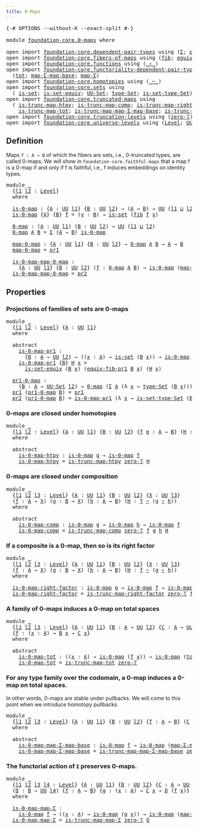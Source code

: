 ```yaml
---
title: 0-Maps
---
```


<pre class="Agda"><a id="32" class="Symbol">{-#</a> <a id="36" class="Keyword">OPTIONS</a> <a id="44" class="Pragma">--without-K</a> <a id="56" class="Pragma">--exact-split</a> <a id="70" class="Symbol">#-}</a>

<a id="75" class="Keyword">module</a> <a id="82" href="foundation-core.0-maps.html" class="Module">foundation-core.0-maps</a> <a id="105" class="Keyword">where</a>

<a id="112" class="Keyword">open</a> <a id="117" class="Keyword">import</a> <a id="124" href="foundation-core.dependent-pair-types.html" class="Module">foundation-core.dependent-pair-types</a> <a id="161" class="Keyword">using</a> <a id="167" class="Symbol">(</a><a id="168" href="foundation-core.dependent-pair-types.html#515" class="Record">Σ</a><a id="169" class="Symbol">;</a> <a id="171" href="foundation-core.dependent-pair-types.html#588" class="InductiveConstructor">pair</a><a id="175" class="Symbol">;</a> <a id="177" href="foundation-core.dependent-pair-types.html#605" class="Field">pr1</a><a id="180" class="Symbol">;</a> <a id="182" href="foundation-core.dependent-pair-types.html#617" class="Field">pr2</a><a id="185" class="Symbol">)</a>
<a id="187" class="Keyword">open</a> <a id="192" class="Keyword">import</a> <a id="199" href="foundation-core.fibers-of-maps.html" class="Module">foundation-core.fibers-of-maps</a> <a id="230" class="Keyword">using</a> <a id="236" class="Symbol">(</a><a id="237" href="foundation-core.fibers-of-maps.html#942" class="Function">fib</a><a id="240" class="Symbol">;</a> <a id="242" href="foundation-core.fibers-of-maps.html#3585" class="Function">equiv-fib-pr1</a><a id="255" class="Symbol">)</a>
<a id="257" class="Keyword">open</a> <a id="262" class="Keyword">import</a> <a id="269" href="foundation-core.functions.html" class="Module">foundation-core.functions</a> <a id="295" class="Keyword">using</a> <a id="301" class="Symbol">(</a><a id="302" href="foundation-core.functions.html#420" class="Function Operator">_∘_</a><a id="305" class="Symbol">)</a>
<a id="307" class="Keyword">open</a> <a id="312" class="Keyword">import</a> <a id="319" href="foundation-core.functoriality-dependent-pair-types.html" class="Module">foundation-core.functoriality-dependent-pair-types</a> <a id="370" class="Keyword">using</a>
  <a id="378" class="Symbol">(</a><a id="379" href="foundation-core.functoriality-dependent-pair-types.html#1913" class="Function">tot</a><a id="382" class="Symbol">;</a> <a id="384" href="foundation-core.functoriality-dependent-pair-types.html#2156" class="Function">map-Σ-map-base</a><a id="398" class="Symbol">;</a> <a id="400" href="foundation-core.functoriality-dependent-pair-types.html#2466" class="Function">map-Σ</a><a id="405" class="Symbol">)</a>
<a id="407" class="Keyword">open</a> <a id="412" class="Keyword">import</a> <a id="419" href="foundation-core.homotopies.html" class="Module">foundation-core.homotopies</a> <a id="446" class="Keyword">using</a> <a id="452" class="Symbol">(</a><a id="453" href="foundation-core.homotopies.html#627" class="Function Operator">_~_</a><a id="456" class="Symbol">)</a>
<a id="458" class="Keyword">open</a> <a id="463" class="Keyword">import</a> <a id="470" href="foundation-core.sets.html" class="Module">foundation-core.sets</a> <a id="491" class="Keyword">using</a>
  <a id="499" class="Symbol">(</a> <a id="501" href="foundation-core.sets.html#1113" class="Function">is-set</a><a id="507" class="Symbol">;</a> <a id="509" href="foundation-core.sets.html#3410" class="Function">is-set-equiv</a><a id="521" class="Symbol">;</a> <a id="523" href="foundation-core.sets.html#1190" class="Function">UU-Set</a><a id="529" class="Symbol">;</a> <a id="531" href="foundation-core.sets.html#1304" class="Function">type-Set</a><a id="539" class="Symbol">;</a> <a id="541" href="foundation-core.sets.html#1355" class="Function">is-set-type-Set</a><a id="556" class="Symbol">)</a>
<a id="558" class="Keyword">open</a> <a id="563" class="Keyword">import</a> <a id="570" href="foundation-core.truncated-maps.html" class="Module">foundation-core.truncated-maps</a> <a id="601" class="Keyword">using</a>
  <a id="609" class="Symbol">(</a> <a id="611" href="foundation-core.truncated-maps.html#5461" class="Function">is-trunc-map-htpy</a><a id="628" class="Symbol">;</a> <a id="630" href="foundation-core.truncated-maps.html#6230" class="Function">is-trunc-map-comp</a><a id="647" class="Symbol">;</a> <a id="649" href="foundation-core.truncated-maps.html#7272" class="Function">is-trunc-map-right-factor</a><a id="674" class="Symbol">;</a>
    <a id="680" href="foundation-core.truncated-maps.html#8510" class="Function">is-trunc-map-tot</a><a id="696" class="Symbol">;</a> <a id="698" href="foundation-core.truncated-maps.html#9584" class="Function">is-trunc-map-map-Σ-map-base</a><a id="725" class="Symbol">;</a> <a id="727" href="foundation-core.truncated-maps.html#10157" class="Function">is-trunc-map-map-Σ</a><a id="745" class="Symbol">)</a>
<a id="747" class="Keyword">open</a> <a id="752" class="Keyword">import</a> <a id="759" href="foundation-core.truncation-levels.html" class="Module">foundation-core.truncation-levels</a> <a id="793" class="Keyword">using</a> <a id="799" class="Symbol">(</a><a id="800" href="foundation-core.truncation-levels.html#492" class="Function">zero-𝕋</a><a id="806" class="Symbol">)</a>
<a id="808" class="Keyword">open</a> <a id="813" class="Keyword">import</a> <a id="820" href="foundation-core.universe-levels.html" class="Module">foundation-core.universe-levels</a> <a id="852" class="Keyword">using</a> <a id="858" class="Symbol">(</a><a id="859" href="Agda.Primitive.html#597" class="Postulate">Level</a><a id="864" class="Symbol">;</a> <a id="866" href="foundation-core.universe-levels.html#235" class="Primitive">UU</a><a id="868" class="Symbol">;</a> <a id="870" href="Agda.Primitive.html#810" class="Primitive Operator">_⊔_</a><a id="873" class="Symbol">)</a>
</pre>
## Definition

Maps `f : A → B` of which the fibers are sets, i.e., 0-truncated types, are called 0-maps. We will show in `foundation-core.faithful-maps` that a map f is a 0-map if and only if f is faithful, i.e., f induces embeddings on identity types.

<pre class="Agda"><a id="1143" class="Keyword">module</a> <a id="1150" href="foundation-core.0-maps.html#1150" class="Module">_</a>
  <a id="1154" class="Symbol">{</a><a id="1155" href="foundation-core.0-maps.html#1155" class="Bound">l1</a> <a id="1158" href="foundation-core.0-maps.html#1158" class="Bound">l2</a> <a id="1161" class="Symbol">:</a> <a id="1163" href="Agda.Primitive.html#597" class="Postulate">Level</a><a id="1168" class="Symbol">}</a>
  <a id="1172" class="Keyword">where</a>

  <a id="1181" href="foundation-core.0-maps.html#1181" class="Function">is-0-map</a> <a id="1190" class="Symbol">:</a> <a id="1192" class="Symbol">{</a><a id="1193" href="foundation-core.0-maps.html#1193" class="Bound">A</a> <a id="1195" class="Symbol">:</a> <a id="1197" href="foundation-core.universe-levels.html#235" class="Primitive">UU</a> <a id="1200" href="foundation-core.0-maps.html#1155" class="Bound">l1</a><a id="1202" class="Symbol">}</a> <a id="1204" class="Symbol">{</a><a id="1205" href="foundation-core.0-maps.html#1205" class="Bound">B</a> <a id="1207" class="Symbol">:</a> <a id="1209" href="foundation-core.universe-levels.html#235" class="Primitive">UU</a> <a id="1212" href="foundation-core.0-maps.html#1158" class="Bound">l2</a><a id="1214" class="Symbol">}</a> <a id="1216" class="Symbol">→</a> <a id="1218" class="Symbol">(</a><a id="1219" href="foundation-core.0-maps.html#1193" class="Bound">A</a> <a id="1221" class="Symbol">→</a> <a id="1223" href="foundation-core.0-maps.html#1205" class="Bound">B</a><a id="1224" class="Symbol">)</a> <a id="1226" class="Symbol">→</a> <a id="1228" href="foundation-core.universe-levels.html#235" class="Primitive">UU</a> <a id="1231" class="Symbol">(</a><a id="1232" href="foundation-core.0-maps.html#1155" class="Bound">l1</a> <a id="1235" href="Agda.Primitive.html#810" class="Primitive Operator">⊔</a> <a id="1237" href="foundation-core.0-maps.html#1158" class="Bound">l2</a><a id="1239" class="Symbol">)</a>
  <a id="1243" href="foundation-core.0-maps.html#1181" class="Function">is-0-map</a> <a id="1252" class="Symbol">{</a><a id="1253" href="foundation-core.0-maps.html#1253" class="Bound">A</a><a id="1254" class="Symbol">}</a> <a id="1256" class="Symbol">{</a><a id="1257" href="foundation-core.0-maps.html#1257" class="Bound">B</a><a id="1258" class="Symbol">}</a> <a id="1260" href="foundation-core.0-maps.html#1260" class="Bound">f</a> <a id="1262" class="Symbol">=</a> <a id="1264" class="Symbol">(</a><a id="1265" href="foundation-core.0-maps.html#1265" class="Bound">y</a> <a id="1267" class="Symbol">:</a> <a id="1269" href="foundation-core.0-maps.html#1257" class="Bound">B</a><a id="1270" class="Symbol">)</a> <a id="1272" class="Symbol">→</a> <a id="1274" href="foundation-core.sets.html#1113" class="Function">is-set</a> <a id="1281" class="Symbol">(</a><a id="1282" href="foundation-core.fibers-of-maps.html#942" class="Function">fib</a> <a id="1286" href="foundation-core.0-maps.html#1260" class="Bound">f</a> <a id="1288" href="foundation-core.0-maps.html#1265" class="Bound">y</a><a id="1289" class="Symbol">)</a>

  <a id="1294" href="foundation-core.0-maps.html#1294" class="Function">0-map</a> <a id="1300" class="Symbol">:</a> <a id="1302" class="Symbol">(</a><a id="1303" href="foundation-core.0-maps.html#1303" class="Bound">A</a> <a id="1305" class="Symbol">:</a> <a id="1307" href="foundation-core.universe-levels.html#235" class="Primitive">UU</a> <a id="1310" href="foundation-core.0-maps.html#1155" class="Bound">l1</a><a id="1312" class="Symbol">)</a> <a id="1314" class="Symbol">(</a><a id="1315" href="foundation-core.0-maps.html#1315" class="Bound">B</a> <a id="1317" class="Symbol">:</a> <a id="1319" href="foundation-core.universe-levels.html#235" class="Primitive">UU</a> <a id="1322" href="foundation-core.0-maps.html#1158" class="Bound">l2</a><a id="1324" class="Symbol">)</a> <a id="1326" class="Symbol">→</a> <a id="1328" href="foundation-core.universe-levels.html#235" class="Primitive">UU</a> <a id="1331" class="Symbol">(</a><a id="1332" href="foundation-core.0-maps.html#1155" class="Bound">l1</a> <a id="1335" href="Agda.Primitive.html#810" class="Primitive Operator">⊔</a> <a id="1337" href="foundation-core.0-maps.html#1158" class="Bound">l2</a><a id="1339" class="Symbol">)</a>
  <a id="1343" href="foundation-core.0-maps.html#1294" class="Function">0-map</a> <a id="1349" href="foundation-core.0-maps.html#1349" class="Bound">A</a> <a id="1351" href="foundation-core.0-maps.html#1351" class="Bound">B</a> <a id="1353" class="Symbol">=</a> <a id="1355" href="foundation-core.dependent-pair-types.html#515" class="Record">Σ</a> <a id="1357" class="Symbol">(</a><a id="1358" href="foundation-core.0-maps.html#1349" class="Bound">A</a> <a id="1360" class="Symbol">→</a> <a id="1362" href="foundation-core.0-maps.html#1351" class="Bound">B</a><a id="1363" class="Symbol">)</a> <a id="1365" href="foundation-core.0-maps.html#1181" class="Function">is-0-map</a>

  <a id="1377" href="foundation-core.0-maps.html#1377" class="Function">map-0-map</a> <a id="1387" class="Symbol">:</a> <a id="1389" class="Symbol">{</a><a id="1390" href="foundation-core.0-maps.html#1390" class="Bound">A</a> <a id="1392" class="Symbol">:</a> <a id="1394" href="foundation-core.universe-levels.html#235" class="Primitive">UU</a> <a id="1397" href="foundation-core.0-maps.html#1155" class="Bound">l1</a><a id="1399" class="Symbol">}</a> <a id="1401" class="Symbol">{</a><a id="1402" href="foundation-core.0-maps.html#1402" class="Bound">B</a> <a id="1404" class="Symbol">:</a> <a id="1406" href="foundation-core.universe-levels.html#235" class="Primitive">UU</a> <a id="1409" href="foundation-core.0-maps.html#1158" class="Bound">l2</a><a id="1411" class="Symbol">}</a> <a id="1413" class="Symbol">→</a> <a id="1415" href="foundation-core.0-maps.html#1294" class="Function">0-map</a> <a id="1421" href="foundation-core.0-maps.html#1390" class="Bound">A</a> <a id="1423" href="foundation-core.0-maps.html#1402" class="Bound">B</a> <a id="1425" class="Symbol">→</a> <a id="1427" href="foundation-core.0-maps.html#1390" class="Bound">A</a> <a id="1429" class="Symbol">→</a> <a id="1431" href="foundation-core.0-maps.html#1402" class="Bound">B</a>
  <a id="1435" href="foundation-core.0-maps.html#1377" class="Function">map-0-map</a> <a id="1445" class="Symbol">=</a> <a id="1447" href="foundation-core.dependent-pair-types.html#605" class="Field">pr1</a>

  <a id="1454" href="foundation-core.0-maps.html#1454" class="Function">is-0-map-map-0-map</a> <a id="1473" class="Symbol">:</a>
    <a id="1479" class="Symbol">{</a><a id="1480" href="foundation-core.0-maps.html#1480" class="Bound">A</a> <a id="1482" class="Symbol">:</a> <a id="1484" href="foundation-core.universe-levels.html#235" class="Primitive">UU</a> <a id="1487" href="foundation-core.0-maps.html#1155" class="Bound">l1</a><a id="1489" class="Symbol">}</a> <a id="1491" class="Symbol">{</a><a id="1492" href="foundation-core.0-maps.html#1492" class="Bound">B</a> <a id="1494" class="Symbol">:</a> <a id="1496" href="foundation-core.universe-levels.html#235" class="Primitive">UU</a> <a id="1499" href="foundation-core.0-maps.html#1158" class="Bound">l2</a><a id="1501" class="Symbol">}</a> <a id="1503" class="Symbol">(</a><a id="1504" href="foundation-core.0-maps.html#1504" class="Bound">f</a> <a id="1506" class="Symbol">:</a> <a id="1508" href="foundation-core.0-maps.html#1294" class="Function">0-map</a> <a id="1514" href="foundation-core.0-maps.html#1480" class="Bound">A</a> <a id="1516" href="foundation-core.0-maps.html#1492" class="Bound">B</a><a id="1517" class="Symbol">)</a> <a id="1519" class="Symbol">→</a> <a id="1521" href="foundation-core.0-maps.html#1181" class="Function">is-0-map</a> <a id="1530" class="Symbol">(</a><a id="1531" href="foundation-core.0-maps.html#1377" class="Function">map-0-map</a> <a id="1541" href="foundation-core.0-maps.html#1504" class="Bound">f</a><a id="1542" class="Symbol">)</a>
  <a id="1546" href="foundation-core.0-maps.html#1454" class="Function">is-0-map-map-0-map</a> <a id="1565" class="Symbol">=</a> <a id="1567" href="foundation-core.dependent-pair-types.html#617" class="Field">pr2</a>
</pre>
## Properties

### Projections of families of sets are 0-maps

<pre class="Agda"><a id="1647" class="Keyword">module</a> <a id="1654" href="foundation-core.0-maps.html#1654" class="Module">_</a>
  <a id="1658" class="Symbol">{</a><a id="1659" href="foundation-core.0-maps.html#1659" class="Bound">l1</a> <a id="1662" href="foundation-core.0-maps.html#1662" class="Bound">l2</a> <a id="1665" class="Symbol">:</a> <a id="1667" href="Agda.Primitive.html#597" class="Postulate">Level</a><a id="1672" class="Symbol">}</a> <a id="1674" class="Symbol">{</a><a id="1675" href="foundation-core.0-maps.html#1675" class="Bound">A</a> <a id="1677" class="Symbol">:</a> <a id="1679" href="foundation-core.universe-levels.html#235" class="Primitive">UU</a> <a id="1682" href="foundation-core.0-maps.html#1659" class="Bound">l1</a><a id="1684" class="Symbol">}</a>
  <a id="1688" class="Keyword">where</a>
  
  <a id="1699" class="Keyword">abstract</a>
    <a id="1712" href="foundation-core.0-maps.html#1712" class="Function">is-0-map-pr1</a> <a id="1725" class="Symbol">:</a>
      <a id="1733" class="Symbol">{</a><a id="1734" href="foundation-core.0-maps.html#1734" class="Bound">B</a> <a id="1736" class="Symbol">:</a> <a id="1738" href="foundation-core.0-maps.html#1675" class="Bound">A</a> <a id="1740" class="Symbol">→</a> <a id="1742" href="foundation-core.universe-levels.html#235" class="Primitive">UU</a> <a id="1745" href="foundation-core.0-maps.html#1662" class="Bound">l2</a><a id="1747" class="Symbol">}</a> <a id="1749" class="Symbol">→</a> <a id="1751" class="Symbol">((</a><a id="1753" href="foundation-core.0-maps.html#1753" class="Bound">x</a> <a id="1755" class="Symbol">:</a> <a id="1757" href="foundation-core.0-maps.html#1675" class="Bound">A</a><a id="1758" class="Symbol">)</a> <a id="1760" class="Symbol">→</a> <a id="1762" href="foundation-core.sets.html#1113" class="Function">is-set</a> <a id="1769" class="Symbol">(</a><a id="1770" href="foundation-core.0-maps.html#1734" class="Bound">B</a> <a id="1772" href="foundation-core.0-maps.html#1753" class="Bound">x</a><a id="1773" class="Symbol">))</a> <a id="1776" class="Symbol">→</a> <a id="1778" href="foundation-core.0-maps.html#1181" class="Function">is-0-map</a> <a id="1787" class="Symbol">(</a><a id="1788" href="foundation-core.dependent-pair-types.html#605" class="Field">pr1</a> <a id="1792" class="Symbol">{</a><a id="1793" class="Argument">B</a> <a id="1795" class="Symbol">=</a> <a id="1797" href="foundation-core.0-maps.html#1734" class="Bound">B</a><a id="1798" class="Symbol">})</a>
    <a id="1805" href="foundation-core.0-maps.html#1712" class="Function">is-0-map-pr1</a> <a id="1818" class="Symbol">{</a><a id="1819" href="foundation-core.0-maps.html#1819" class="Bound">B</a><a id="1820" class="Symbol">}</a> <a id="1822" href="foundation-core.0-maps.html#1822" class="Bound">H</a> <a id="1824" href="foundation-core.0-maps.html#1824" class="Bound">x</a> <a id="1826" class="Symbol">=</a>
      <a id="1834" href="foundation-core.sets.html#3410" class="Function">is-set-equiv</a> <a id="1847" class="Symbol">(</a><a id="1848" href="foundation-core.0-maps.html#1819" class="Bound">B</a> <a id="1850" href="foundation-core.0-maps.html#1824" class="Bound">x</a><a id="1851" class="Symbol">)</a> <a id="1853" class="Symbol">(</a><a id="1854" href="foundation-core.fibers-of-maps.html#3585" class="Function">equiv-fib-pr1</a> <a id="1868" href="foundation-core.0-maps.html#1819" class="Bound">B</a> <a id="1870" href="foundation-core.0-maps.html#1824" class="Bound">x</a><a id="1871" class="Symbol">)</a> <a id="1873" class="Symbol">(</a><a id="1874" href="foundation-core.0-maps.html#1822" class="Bound">H</a> <a id="1876" href="foundation-core.0-maps.html#1824" class="Bound">x</a><a id="1877" class="Symbol">)</a>
                                                  
  <a id="1932" href="foundation-core.0-maps.html#1932" class="Function">pr1-0-map</a> <a id="1942" class="Symbol">:</a>
    <a id="1948" class="Symbol">(</a><a id="1949" href="foundation-core.0-maps.html#1949" class="Bound">B</a> <a id="1951" class="Symbol">:</a> <a id="1953" href="foundation-core.0-maps.html#1675" class="Bound">A</a> <a id="1955" class="Symbol">→</a> <a id="1957" href="foundation-core.sets.html#1190" class="Function">UU-Set</a> <a id="1964" href="foundation-core.0-maps.html#1662" class="Bound">l2</a><a id="1966" class="Symbol">)</a> <a id="1968" class="Symbol">→</a> <a id="1970" href="foundation-core.0-maps.html#1294" class="Function">0-map</a> <a id="1976" class="Symbol">(</a><a id="1977" href="foundation-core.dependent-pair-types.html#515" class="Record">Σ</a> <a id="1979" href="foundation-core.0-maps.html#1675" class="Bound">A</a> <a id="1981" class="Symbol">(λ</a> <a id="1984" href="foundation-core.0-maps.html#1984" class="Bound">x</a> <a id="1986" class="Symbol">→</a> <a id="1988" href="foundation-core.sets.html#1304" class="Function">type-Set</a> <a id="1997" class="Symbol">(</a><a id="1998" href="foundation-core.0-maps.html#1949" class="Bound">B</a> <a id="2000" href="foundation-core.0-maps.html#1984" class="Bound">x</a><a id="2001" class="Symbol">)))</a> <a id="2005" href="foundation-core.0-maps.html#1675" class="Bound">A</a>
  <a id="2009" href="foundation-core.dependent-pair-types.html#605" class="Field">pr1</a> <a id="2013" class="Symbol">(</a><a id="2014" href="foundation-core.0-maps.html#1932" class="Function">pr1-0-map</a> <a id="2024" href="foundation-core.0-maps.html#2024" class="Bound">B</a><a id="2025" class="Symbol">)</a> <a id="2027" class="Symbol">=</a> <a id="2029" href="foundation-core.dependent-pair-types.html#605" class="Field">pr1</a>
  <a id="2035" href="foundation-core.dependent-pair-types.html#617" class="Field">pr2</a> <a id="2039" class="Symbol">(</a><a id="2040" href="foundation-core.0-maps.html#1932" class="Function">pr1-0-map</a> <a id="2050" href="foundation-core.0-maps.html#2050" class="Bound">B</a><a id="2051" class="Symbol">)</a> <a id="2053" class="Symbol">=</a> <a id="2055" href="foundation-core.0-maps.html#1712" class="Function">is-0-map-pr1</a> <a id="2068" class="Symbol">(λ</a> <a id="2071" href="foundation-core.0-maps.html#2071" class="Bound">x</a> <a id="2073" class="Symbol">→</a> <a id="2075" href="foundation-core.sets.html#1355" class="Function">is-set-type-Set</a> <a id="2091" class="Symbol">(</a><a id="2092" href="foundation-core.0-maps.html#2050" class="Bound">B</a> <a id="2094" href="foundation-core.0-maps.html#2071" class="Bound">x</a><a id="2095" class="Symbol">))</a>
</pre>
### 0-maps are closed under homotopies

<pre class="Agda"><a id="2151" class="Keyword">module</a> <a id="2158" href="foundation-core.0-maps.html#2158" class="Module">_</a>
  <a id="2162" class="Symbol">{</a><a id="2163" href="foundation-core.0-maps.html#2163" class="Bound">l1</a> <a id="2166" href="foundation-core.0-maps.html#2166" class="Bound">l2</a> <a id="2169" class="Symbol">:</a> <a id="2171" href="Agda.Primitive.html#597" class="Postulate">Level</a><a id="2176" class="Symbol">}</a> <a id="2178" class="Symbol">{</a><a id="2179" href="foundation-core.0-maps.html#2179" class="Bound">A</a> <a id="2181" class="Symbol">:</a> <a id="2183" href="foundation-core.universe-levels.html#235" class="Primitive">UU</a> <a id="2186" href="foundation-core.0-maps.html#2163" class="Bound">l1</a><a id="2188" class="Symbol">}</a> <a id="2190" class="Symbol">{</a><a id="2191" href="foundation-core.0-maps.html#2191" class="Bound">B</a> <a id="2193" class="Symbol">:</a> <a id="2195" href="foundation-core.universe-levels.html#235" class="Primitive">UU</a> <a id="2198" href="foundation-core.0-maps.html#2166" class="Bound">l2</a><a id="2200" class="Symbol">}</a> <a id="2202" class="Symbol">{</a><a id="2203" href="foundation-core.0-maps.html#2203" class="Bound">f</a> <a id="2205" href="foundation-core.0-maps.html#2205" class="Bound">g</a> <a id="2207" class="Symbol">:</a> <a id="2209" href="foundation-core.0-maps.html#2179" class="Bound">A</a> <a id="2211" class="Symbol">→</a> <a id="2213" href="foundation-core.0-maps.html#2191" class="Bound">B</a><a id="2214" class="Symbol">}</a> <a id="2216" class="Symbol">(</a><a id="2217" href="foundation-core.0-maps.html#2217" class="Bound">H</a> <a id="2219" class="Symbol">:</a> <a id="2221" href="foundation-core.0-maps.html#2203" class="Bound">f</a> <a id="2223" href="foundation-core.homotopies.html#627" class="Function Operator">~</a> <a id="2225" href="foundation-core.0-maps.html#2205" class="Bound">g</a><a id="2226" class="Symbol">)</a>
  <a id="2230" class="Keyword">where</a>
  
  <a id="2241" class="Keyword">abstract</a>
    <a id="2254" href="foundation-core.0-maps.html#2254" class="Function">is-0-map-htpy</a> <a id="2268" class="Symbol">:</a> <a id="2270" href="foundation-core.0-maps.html#1181" class="Function">is-0-map</a> <a id="2279" href="foundation-core.0-maps.html#2205" class="Bound">g</a> <a id="2281" class="Symbol">→</a> <a id="2283" href="foundation-core.0-maps.html#1181" class="Function">is-0-map</a> <a id="2292" href="foundation-core.0-maps.html#2203" class="Bound">f</a>
    <a id="2298" href="foundation-core.0-maps.html#2254" class="Function">is-0-map-htpy</a> <a id="2312" class="Symbol">=</a> <a id="2314" href="foundation-core.truncated-maps.html#5461" class="Function">is-trunc-map-htpy</a> <a id="2332" href="foundation-core.truncation-levels.html#492" class="Function">zero-𝕋</a> <a id="2339" href="foundation-core.0-maps.html#2217" class="Bound">H</a>
</pre>
### 0-maps are closed under composition

<pre class="Agda"><a id="2395" class="Keyword">module</a> <a id="2402" href="foundation-core.0-maps.html#2402" class="Module">_</a>
  <a id="2406" class="Symbol">{</a><a id="2407" href="foundation-core.0-maps.html#2407" class="Bound">l1</a> <a id="2410" href="foundation-core.0-maps.html#2410" class="Bound">l2</a> <a id="2413" href="foundation-core.0-maps.html#2413" class="Bound">l3</a> <a id="2416" class="Symbol">:</a> <a id="2418" href="Agda.Primitive.html#597" class="Postulate">Level</a><a id="2423" class="Symbol">}</a> <a id="2425" class="Symbol">{</a><a id="2426" href="foundation-core.0-maps.html#2426" class="Bound">A</a> <a id="2428" class="Symbol">:</a> <a id="2430" href="foundation-core.universe-levels.html#235" class="Primitive">UU</a> <a id="2433" href="foundation-core.0-maps.html#2407" class="Bound">l1</a><a id="2435" class="Symbol">}</a> <a id="2437" class="Symbol">{</a><a id="2438" href="foundation-core.0-maps.html#2438" class="Bound">B</a> <a id="2440" class="Symbol">:</a> <a id="2442" href="foundation-core.universe-levels.html#235" class="Primitive">UU</a> <a id="2445" href="foundation-core.0-maps.html#2410" class="Bound">l2</a><a id="2447" class="Symbol">}</a> <a id="2449" class="Symbol">{</a><a id="2450" href="foundation-core.0-maps.html#2450" class="Bound">X</a> <a id="2452" class="Symbol">:</a> <a id="2454" href="foundation-core.universe-levels.html#235" class="Primitive">UU</a> <a id="2457" href="foundation-core.0-maps.html#2413" class="Bound">l3</a><a id="2459" class="Symbol">}</a>
  <a id="2463" class="Symbol">(</a><a id="2464" href="foundation-core.0-maps.html#2464" class="Bound">f</a> <a id="2466" class="Symbol">:</a> <a id="2468" href="foundation-core.0-maps.html#2426" class="Bound">A</a> <a id="2470" class="Symbol">→</a> <a id="2472" href="foundation-core.0-maps.html#2450" class="Bound">X</a><a id="2473" class="Symbol">)</a> <a id="2475" class="Symbol">(</a><a id="2476" href="foundation-core.0-maps.html#2476" class="Bound">g</a> <a id="2478" class="Symbol">:</a> <a id="2480" href="foundation-core.0-maps.html#2438" class="Bound">B</a> <a id="2482" class="Symbol">→</a> <a id="2484" href="foundation-core.0-maps.html#2450" class="Bound">X</a><a id="2485" class="Symbol">)</a> <a id="2487" class="Symbol">(</a><a id="2488" href="foundation-core.0-maps.html#2488" class="Bound">h</a> <a id="2490" class="Symbol">:</a> <a id="2492" href="foundation-core.0-maps.html#2426" class="Bound">A</a> <a id="2494" class="Symbol">→</a> <a id="2496" href="foundation-core.0-maps.html#2438" class="Bound">B</a><a id="2497" class="Symbol">)</a> <a id="2499" class="Symbol">(</a><a id="2500" href="foundation-core.0-maps.html#2500" class="Bound">H</a> <a id="2502" class="Symbol">:</a> <a id="2504" href="foundation-core.0-maps.html#2464" class="Bound">f</a> <a id="2506" href="foundation-core.homotopies.html#627" class="Function Operator">~</a> <a id="2508" class="Symbol">(</a><a id="2509" href="foundation-core.0-maps.html#2476" class="Bound">g</a> <a id="2511" href="foundation-core.functions.html#420" class="Function Operator">∘</a> <a id="2513" href="foundation-core.0-maps.html#2488" class="Bound">h</a><a id="2514" class="Symbol">))</a>
  <a id="2519" class="Keyword">where</a>
  
  <a id="2530" class="Keyword">abstract</a>
    <a id="2543" href="foundation-core.0-maps.html#2543" class="Function">is-0-map-comp</a> <a id="2557" class="Symbol">:</a> <a id="2559" href="foundation-core.0-maps.html#1181" class="Function">is-0-map</a> <a id="2568" href="foundation-core.0-maps.html#2476" class="Bound">g</a> <a id="2570" class="Symbol">→</a> <a id="2572" href="foundation-core.0-maps.html#1181" class="Function">is-0-map</a> <a id="2581" href="foundation-core.0-maps.html#2488" class="Bound">h</a> <a id="2583" class="Symbol">→</a> <a id="2585" href="foundation-core.0-maps.html#1181" class="Function">is-0-map</a> <a id="2594" href="foundation-core.0-maps.html#2464" class="Bound">f</a>
    <a id="2600" href="foundation-core.0-maps.html#2543" class="Function">is-0-map-comp</a> <a id="2614" class="Symbol">=</a> <a id="2616" href="foundation-core.truncated-maps.html#6230" class="Function">is-trunc-map-comp</a> <a id="2634" href="foundation-core.truncation-levels.html#492" class="Function">zero-𝕋</a> <a id="2641" href="foundation-core.0-maps.html#2464" class="Bound">f</a> <a id="2643" href="foundation-core.0-maps.html#2476" class="Bound">g</a> <a id="2645" href="foundation-core.0-maps.html#2488" class="Bound">h</a> <a id="2647" href="foundation-core.0-maps.html#2500" class="Bound">H</a>
</pre>
### If a composite is a 0-map, then so is its right factor

<pre class="Agda"><a id="2722" class="Keyword">module</a> <a id="2729" href="foundation-core.0-maps.html#2729" class="Module">_</a>
  <a id="2733" class="Symbol">{</a><a id="2734" href="foundation-core.0-maps.html#2734" class="Bound">l1</a> <a id="2737" href="foundation-core.0-maps.html#2737" class="Bound">l2</a> <a id="2740" href="foundation-core.0-maps.html#2740" class="Bound">l3</a> <a id="2743" class="Symbol">:</a> <a id="2745" href="Agda.Primitive.html#597" class="Postulate">Level</a><a id="2750" class="Symbol">}</a> <a id="2752" class="Symbol">{</a><a id="2753" href="foundation-core.0-maps.html#2753" class="Bound">A</a> <a id="2755" class="Symbol">:</a> <a id="2757" href="foundation-core.universe-levels.html#235" class="Primitive">UU</a> <a id="2760" href="foundation-core.0-maps.html#2734" class="Bound">l1</a><a id="2762" class="Symbol">}</a> <a id="2764" class="Symbol">{</a><a id="2765" href="foundation-core.0-maps.html#2765" class="Bound">B</a> <a id="2767" class="Symbol">:</a> <a id="2769" href="foundation-core.universe-levels.html#235" class="Primitive">UU</a> <a id="2772" href="foundation-core.0-maps.html#2737" class="Bound">l2</a><a id="2774" class="Symbol">}</a> <a id="2776" class="Symbol">{</a><a id="2777" href="foundation-core.0-maps.html#2777" class="Bound">X</a> <a id="2779" class="Symbol">:</a> <a id="2781" href="foundation-core.universe-levels.html#235" class="Primitive">UU</a> <a id="2784" href="foundation-core.0-maps.html#2740" class="Bound">l3</a><a id="2786" class="Symbol">}</a>
  <a id="2790" class="Symbol">(</a><a id="2791" href="foundation-core.0-maps.html#2791" class="Bound">f</a> <a id="2793" class="Symbol">:</a> <a id="2795" href="foundation-core.0-maps.html#2753" class="Bound">A</a> <a id="2797" class="Symbol">→</a> <a id="2799" href="foundation-core.0-maps.html#2777" class="Bound">X</a><a id="2800" class="Symbol">)</a> <a id="2802" class="Symbol">(</a><a id="2803" href="foundation-core.0-maps.html#2803" class="Bound">g</a> <a id="2805" class="Symbol">:</a> <a id="2807" href="foundation-core.0-maps.html#2765" class="Bound">B</a> <a id="2809" class="Symbol">→</a> <a id="2811" href="foundation-core.0-maps.html#2777" class="Bound">X</a><a id="2812" class="Symbol">)</a> <a id="2814" class="Symbol">(</a><a id="2815" href="foundation-core.0-maps.html#2815" class="Bound">h</a> <a id="2817" class="Symbol">:</a> <a id="2819" href="foundation-core.0-maps.html#2753" class="Bound">A</a> <a id="2821" class="Symbol">→</a> <a id="2823" href="foundation-core.0-maps.html#2765" class="Bound">B</a><a id="2824" class="Symbol">)</a> <a id="2826" class="Symbol">(</a><a id="2827" href="foundation-core.0-maps.html#2827" class="Bound">H</a> <a id="2829" class="Symbol">:</a> <a id="2831" href="foundation-core.0-maps.html#2791" class="Bound">f</a> <a id="2833" href="foundation-core.homotopies.html#627" class="Function Operator">~</a> <a id="2835" class="Symbol">(</a><a id="2836" href="foundation-core.0-maps.html#2803" class="Bound">g</a> <a id="2838" href="foundation-core.functions.html#420" class="Function Operator">∘</a> <a id="2840" href="foundation-core.0-maps.html#2815" class="Bound">h</a><a id="2841" class="Symbol">))</a>
  <a id="2846" class="Keyword">where</a>
  
  <a id="2857" href="foundation-core.0-maps.html#2857" class="Function">is-0-map-right-factor</a> <a id="2879" class="Symbol">:</a> <a id="2881" href="foundation-core.0-maps.html#1181" class="Function">is-0-map</a> <a id="2890" href="foundation-core.0-maps.html#2803" class="Bound">g</a> <a id="2892" class="Symbol">→</a> <a id="2894" href="foundation-core.0-maps.html#1181" class="Function">is-0-map</a> <a id="2903" href="foundation-core.0-maps.html#2791" class="Bound">f</a> <a id="2905" class="Symbol">→</a> <a id="2907" href="foundation-core.0-maps.html#1181" class="Function">is-0-map</a> <a id="2916" href="foundation-core.0-maps.html#2815" class="Bound">h</a>
  <a id="2920" href="foundation-core.0-maps.html#2857" class="Function">is-0-map-right-factor</a> <a id="2942" class="Symbol">=</a> <a id="2944" href="foundation-core.truncated-maps.html#7272" class="Function">is-trunc-map-right-factor</a> <a id="2970" href="foundation-core.truncation-levels.html#492" class="Function">zero-𝕋</a> <a id="2977" href="foundation-core.0-maps.html#2791" class="Bound">f</a> <a id="2979" href="foundation-core.0-maps.html#2803" class="Bound">g</a> <a id="2981" href="foundation-core.0-maps.html#2815" class="Bound">h</a> <a id="2983" href="foundation-core.0-maps.html#2827" class="Bound">H</a>
</pre>
### A family of 0-maps induces a 0-map on total spaces

<pre class="Agda"><a id="3054" class="Keyword">module</a> <a id="3061" href="foundation-core.0-maps.html#3061" class="Module">_</a>
  <a id="3065" class="Symbol">{</a><a id="3066" href="foundation-core.0-maps.html#3066" class="Bound">l1</a> <a id="3069" href="foundation-core.0-maps.html#3069" class="Bound">l2</a> <a id="3072" href="foundation-core.0-maps.html#3072" class="Bound">l3</a> <a id="3075" class="Symbol">:</a> <a id="3077" href="Agda.Primitive.html#597" class="Postulate">Level</a><a id="3082" class="Symbol">}</a> <a id="3084" class="Symbol">{</a><a id="3085" href="foundation-core.0-maps.html#3085" class="Bound">A</a> <a id="3087" class="Symbol">:</a> <a id="3089" href="foundation-core.universe-levels.html#235" class="Primitive">UU</a> <a id="3092" href="foundation-core.0-maps.html#3066" class="Bound">l1</a><a id="3094" class="Symbol">}</a> <a id="3096" class="Symbol">{</a><a id="3097" href="foundation-core.0-maps.html#3097" class="Bound">B</a> <a id="3099" class="Symbol">:</a> <a id="3101" href="foundation-core.0-maps.html#3085" class="Bound">A</a> <a id="3103" class="Symbol">→</a> <a id="3105" href="foundation-core.universe-levels.html#235" class="Primitive">UU</a> <a id="3108" href="foundation-core.0-maps.html#3069" class="Bound">l2</a><a id="3110" class="Symbol">}</a> <a id="3112" class="Symbol">{</a><a id="3113" href="foundation-core.0-maps.html#3113" class="Bound">C</a> <a id="3115" class="Symbol">:</a> <a id="3117" href="foundation-core.0-maps.html#3085" class="Bound">A</a> <a id="3119" class="Symbol">→</a> <a id="3121" href="foundation-core.universe-levels.html#235" class="Primitive">UU</a> <a id="3124" href="foundation-core.0-maps.html#3072" class="Bound">l3</a><a id="3126" class="Symbol">}</a>
  <a id="3130" class="Symbol">{</a><a id="3131" href="foundation-core.0-maps.html#3131" class="Bound">f</a> <a id="3133" class="Symbol">:</a> <a id="3135" class="Symbol">(</a><a id="3136" href="foundation-core.0-maps.html#3136" class="Bound">x</a> <a id="3138" class="Symbol">:</a> <a id="3140" href="foundation-core.0-maps.html#3085" class="Bound">A</a><a id="3141" class="Symbol">)</a> <a id="3143" class="Symbol">→</a> <a id="3145" href="foundation-core.0-maps.html#3097" class="Bound">B</a> <a id="3147" href="foundation-core.0-maps.html#3136" class="Bound">x</a> <a id="3149" class="Symbol">→</a> <a id="3151" href="foundation-core.0-maps.html#3113" class="Bound">C</a> <a id="3153" href="foundation-core.0-maps.html#3136" class="Bound">x</a><a id="3154" class="Symbol">}</a>
  <a id="3158" class="Keyword">where</a>
  
  <a id="3169" class="Keyword">abstract</a>
    <a id="3182" href="foundation-core.0-maps.html#3182" class="Function">is-0-map-tot</a> <a id="3195" class="Symbol">:</a> <a id="3197" class="Symbol">((</a><a id="3199" href="foundation-core.0-maps.html#3199" class="Bound">x</a> <a id="3201" class="Symbol">:</a> <a id="3203" href="foundation-core.0-maps.html#3085" class="Bound">A</a><a id="3204" class="Symbol">)</a> <a id="3206" class="Symbol">→</a> <a id="3208" href="foundation-core.0-maps.html#1181" class="Function">is-0-map</a> <a id="3217" class="Symbol">(</a><a id="3218" href="foundation-core.0-maps.html#3131" class="Bound">f</a> <a id="3220" href="foundation-core.0-maps.html#3199" class="Bound">x</a><a id="3221" class="Symbol">))</a> <a id="3224" class="Symbol">→</a> <a id="3226" href="foundation-core.0-maps.html#1181" class="Function">is-0-map</a> <a id="3235" class="Symbol">(</a><a id="3236" href="foundation-core.functoriality-dependent-pair-types.html#1913" class="Function">tot</a> <a id="3240" href="foundation-core.0-maps.html#3131" class="Bound">f</a><a id="3241" class="Symbol">)</a>
    <a id="3247" href="foundation-core.0-maps.html#3182" class="Function">is-0-map-tot</a> <a id="3260" class="Symbol">=</a> <a id="3262" href="foundation-core.truncated-maps.html#8510" class="Function">is-trunc-map-tot</a> <a id="3279" href="foundation-core.truncation-levels.html#492" class="Function">zero-𝕋</a>
</pre>
### For any type family over the codomain, a 0-map induces a 0-map on total spaces.

In other words, 0-maps are stable under pullbacks. We will come to this point when we introduce homotopy pullbacks.

<pre class="Agda"><a id="3501" class="Keyword">module</a> <a id="3508" href="foundation-core.0-maps.html#3508" class="Module">_</a>
  <a id="3512" class="Symbol">{</a><a id="3513" href="foundation-core.0-maps.html#3513" class="Bound">l1</a> <a id="3516" href="foundation-core.0-maps.html#3516" class="Bound">l2</a> <a id="3519" href="foundation-core.0-maps.html#3519" class="Bound">l3</a> <a id="3522" class="Symbol">:</a> <a id="3524" href="Agda.Primitive.html#597" class="Postulate">Level</a><a id="3529" class="Symbol">}</a> <a id="3531" class="Symbol">{</a><a id="3532" href="foundation-core.0-maps.html#3532" class="Bound">A</a> <a id="3534" class="Symbol">:</a> <a id="3536" href="foundation-core.universe-levels.html#235" class="Primitive">UU</a> <a id="3539" href="foundation-core.0-maps.html#3513" class="Bound">l1</a><a id="3541" class="Symbol">}</a> <a id="3543" class="Symbol">{</a><a id="3544" href="foundation-core.0-maps.html#3544" class="Bound">B</a> <a id="3546" class="Symbol">:</a> <a id="3548" href="foundation-core.universe-levels.html#235" class="Primitive">UU</a> <a id="3551" href="foundation-core.0-maps.html#3516" class="Bound">l2</a><a id="3553" class="Symbol">}</a> <a id="3555" class="Symbol">{</a><a id="3556" href="foundation-core.0-maps.html#3556" class="Bound">f</a> <a id="3558" class="Symbol">:</a> <a id="3560" href="foundation-core.0-maps.html#3532" class="Bound">A</a> <a id="3562" class="Symbol">→</a> <a id="3564" href="foundation-core.0-maps.html#3544" class="Bound">B</a><a id="3565" class="Symbol">}</a> <a id="3567" class="Symbol">(</a><a id="3568" href="foundation-core.0-maps.html#3568" class="Bound">C</a> <a id="3570" class="Symbol">:</a> <a id="3572" href="foundation-core.0-maps.html#3544" class="Bound">B</a> <a id="3574" class="Symbol">→</a> <a id="3576" href="foundation-core.universe-levels.html#235" class="Primitive">UU</a> <a id="3579" href="foundation-core.0-maps.html#3519" class="Bound">l3</a><a id="3581" class="Symbol">)</a>
  <a id="3585" class="Keyword">where</a>
    
  <a id="3598" class="Keyword">abstract</a>
    <a id="3611" href="foundation-core.0-maps.html#3611" class="Function">is-0-map-map-Σ-map-base</a> <a id="3635" class="Symbol">:</a> <a id="3637" href="foundation-core.0-maps.html#1181" class="Function">is-0-map</a> <a id="3646" href="foundation-core.0-maps.html#3556" class="Bound">f</a> <a id="3648" class="Symbol">→</a> <a id="3650" href="foundation-core.0-maps.html#1181" class="Function">is-0-map</a> <a id="3659" class="Symbol">(</a><a id="3660" href="foundation-core.functoriality-dependent-pair-types.html#2156" class="Function">map-Σ-map-base</a> <a id="3675" href="foundation-core.0-maps.html#3556" class="Bound">f</a> <a id="3677" href="foundation-core.0-maps.html#3568" class="Bound">C</a><a id="3678" class="Symbol">)</a>
    <a id="3684" href="foundation-core.0-maps.html#3611" class="Function">is-0-map-map-Σ-map-base</a> <a id="3708" class="Symbol">=</a> <a id="3710" href="foundation-core.truncated-maps.html#9584" class="Function">is-trunc-map-map-Σ-map-base</a> <a id="3738" href="foundation-core.truncation-levels.html#492" class="Function">zero-𝕋</a> <a id="3745" href="foundation-core.0-maps.html#3568" class="Bound">C</a>
</pre>
### The functorial action of `Σ` preserves 0-maps.

<pre class="Agda"><a id="3812" class="Keyword">module</a> <a id="3819" href="foundation-core.0-maps.html#3819" class="Module">_</a>
  <a id="3823" class="Symbol">{</a><a id="3824" href="foundation-core.0-maps.html#3824" class="Bound">l1</a> <a id="3827" href="foundation-core.0-maps.html#3827" class="Bound">l2</a> <a id="3830" href="foundation-core.0-maps.html#3830" class="Bound">l3</a> <a id="3833" href="foundation-core.0-maps.html#3833" class="Bound">l4</a> <a id="3836" class="Symbol">:</a> <a id="3838" href="Agda.Primitive.html#597" class="Postulate">Level</a><a id="3843" class="Symbol">}</a> <a id="3845" class="Symbol">{</a><a id="3846" href="foundation-core.0-maps.html#3846" class="Bound">A</a> <a id="3848" class="Symbol">:</a> <a id="3850" href="foundation-core.universe-levels.html#235" class="Primitive">UU</a> <a id="3853" href="foundation-core.0-maps.html#3824" class="Bound">l1</a><a id="3855" class="Symbol">}</a> <a id="3857" class="Symbol">{</a><a id="3858" href="foundation-core.0-maps.html#3858" class="Bound">B</a> <a id="3860" class="Symbol">:</a> <a id="3862" href="foundation-core.universe-levels.html#235" class="Primitive">UU</a> <a id="3865" href="foundation-core.0-maps.html#3827" class="Bound">l2</a><a id="3867" class="Symbol">}</a> <a id="3869" class="Symbol">{</a><a id="3870" href="foundation-core.0-maps.html#3870" class="Bound">C</a> <a id="3872" class="Symbol">:</a> <a id="3874" href="foundation-core.0-maps.html#3846" class="Bound">A</a> <a id="3876" class="Symbol">→</a> <a id="3878" href="foundation-core.universe-levels.html#235" class="Primitive">UU</a> <a id="3881" href="foundation-core.0-maps.html#3830" class="Bound">l3</a><a id="3883" class="Symbol">}</a>
  <a id="3887" class="Symbol">(</a><a id="3888" href="foundation-core.0-maps.html#3888" class="Bound">D</a> <a id="3890" class="Symbol">:</a> <a id="3892" href="foundation-core.0-maps.html#3858" class="Bound">B</a> <a id="3894" class="Symbol">→</a> <a id="3896" href="foundation-core.universe-levels.html#235" class="Primitive">UU</a> <a id="3899" href="foundation-core.0-maps.html#3833" class="Bound">l4</a><a id="3901" class="Symbol">)</a> <a id="3903" class="Symbol">{</a><a id="3904" href="foundation-core.0-maps.html#3904" class="Bound">f</a> <a id="3906" class="Symbol">:</a> <a id="3908" href="foundation-core.0-maps.html#3846" class="Bound">A</a> <a id="3910" class="Symbol">→</a> <a id="3912" href="foundation-core.0-maps.html#3858" class="Bound">B</a><a id="3913" class="Symbol">}</a> <a id="3915" class="Symbol">{</a><a id="3916" href="foundation-core.0-maps.html#3916" class="Bound">g</a> <a id="3918" class="Symbol">:</a> <a id="3920" class="Symbol">(</a><a id="3921" href="foundation-core.0-maps.html#3921" class="Bound">x</a> <a id="3923" class="Symbol">:</a> <a id="3925" href="foundation-core.0-maps.html#3846" class="Bound">A</a><a id="3926" class="Symbol">)</a> <a id="3928" class="Symbol">→</a> <a id="3930" href="foundation-core.0-maps.html#3870" class="Bound">C</a> <a id="3932" href="foundation-core.0-maps.html#3921" class="Bound">x</a> <a id="3934" class="Symbol">→</a> <a id="3936" href="foundation-core.0-maps.html#3888" class="Bound">D</a> <a id="3938" class="Symbol">(</a><a id="3939" href="foundation-core.0-maps.html#3904" class="Bound">f</a> <a id="3941" href="foundation-core.0-maps.html#3921" class="Bound">x</a><a id="3942" class="Symbol">)}</a>
  <a id="3947" class="Keyword">where</a>
    
  <a id="3960" href="foundation-core.0-maps.html#3960" class="Function">is-0-map-map-Σ</a> <a id="3975" class="Symbol">:</a>
    <a id="3981" href="foundation-core.0-maps.html#1181" class="Function">is-0-map</a> <a id="3990" href="foundation-core.0-maps.html#3904" class="Bound">f</a> <a id="3992" class="Symbol">→</a> <a id="3994" class="Symbol">((</a><a id="3996" href="foundation-core.0-maps.html#3996" class="Bound">x</a> <a id="3998" class="Symbol">:</a> <a id="4000" href="foundation-core.0-maps.html#3846" class="Bound">A</a><a id="4001" class="Symbol">)</a> <a id="4003" class="Symbol">→</a> <a id="4005" href="foundation-core.0-maps.html#1181" class="Function">is-0-map</a> <a id="4014" class="Symbol">(</a><a id="4015" href="foundation-core.0-maps.html#3916" class="Bound">g</a> <a id="4017" href="foundation-core.0-maps.html#3996" class="Bound">x</a><a id="4018" class="Symbol">))</a> <a id="4021" class="Symbol">→</a> <a id="4023" href="foundation-core.0-maps.html#1181" class="Function">is-0-map</a> <a id="4032" class="Symbol">(</a><a id="4033" href="foundation-core.functoriality-dependent-pair-types.html#2466" class="Function">map-Σ</a> <a id="4039" href="foundation-core.0-maps.html#3888" class="Bound">D</a> <a id="4041" href="foundation-core.0-maps.html#3904" class="Bound">f</a> <a id="4043" href="foundation-core.0-maps.html#3916" class="Bound">g</a><a id="4044" class="Symbol">)</a>
  <a id="4048" href="foundation-core.0-maps.html#3960" class="Function">is-0-map-map-Σ</a> <a id="4063" class="Symbol">=</a> <a id="4065" href="foundation-core.truncated-maps.html#10157" class="Function">is-trunc-map-map-Σ</a> <a id="4084" href="foundation-core.truncation-levels.html#492" class="Function">zero-𝕋</a> <a id="4091" href="foundation-core.0-maps.html#3888" class="Bound">D</a>
</pre>
